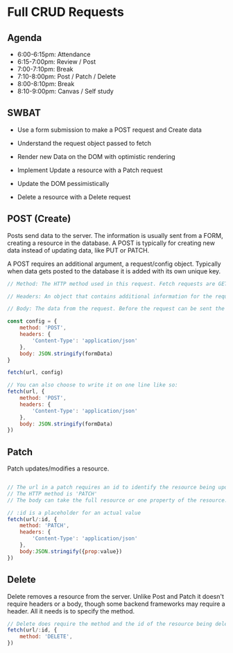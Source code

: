 # Full CRUD Requests
## Agenda
- 6:00-6:15pm: Attendance 
- 6:15-7:00pm: Review / Post
- 7:00-7:10pm: Break
- 7:10-8:00pm: Post / Patch / Delete
- 8:00-8:10pm: Break
- 8:10-9:00pm: Canvas / Self study

## SWBAT
- Use a form submission to make a POST request and Create data
- Understand the request object passed to fetch
- Render new Data on the DOM with optimistic rendering

- Implement Update a resource with a Patch request
- Update the DOM pessimistically 
- Delete a resource with a Delete request


## POST (Create)

Posts send data to the server. The information is usually sent from a FORM, creating a resource in the database. A POST is typically for creating new data instead of updating data, like PUT or PATCH.

A POST requires an additional argument, a request/config object. Typically when data gets posted to the database it is added with its own unique key.

```js
// Method: The HTTP method used in this request. Fetch requests are GET by default. Though they can take a request object, it's not necessary. Other requests, such as POST, require the method to identify what type of request it is. 

// Headers: An object that contains additional information for the request. The Content-Type indicates the original media type of the data. 

// Body: The data from the request. Before the request can be sent the data must be converted to JSON.

const config = {
    method: 'POST',
    headers: {
        'Content-Type': 'application/json'
    },
    body: JSON.stringify(formData)
}

fetch(url, config) 

// You can also choose to write it on one line like so:
fetch(url, {
    method: 'POST',
    headers: {
        'Content-Type': 'application/json'
    },
    body: JSON.stringify(formData)
})

```


## Patch
Patch updates/modifies a resource.

```js

// The url in a patch requires an id to identify the resource being updated. 
// The HTTP method is 'PATCH'
// The body can take the full resource or one property of the resource.

// :id is a placeholder for an actual value
fetch(url/:id, {
    method: 'PATCH',
    headers: {
        'Content-Type': 'application/json'
    },
    body:JSON.stringify({prop:value})
})
```

## Delete
Delete removes a resource from the server. Unlike Post and Patch it doesn't require headers or a body, though some backend frameworks may require a header. All it needs is to specify the method.

```js
// Delete does require the method and the id of the resource being deleted.
fetch(url/:id, {
    method: 'DELETE',
})

```
